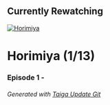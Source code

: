 ﻿
## Currently Rewatching

[![Horimiya](https://s4.anilist.co/file/anilistcdn/media/anime/cover/medium/bx124080-yXw5kfUubV8s.jpg)](https://anilist.co/anime/124080)

# Horimiya (1/13)

### Episode 1 - 

###### *Generated with [Taiga Update Git](https://github.com/nike4613/taiga-update-git)*